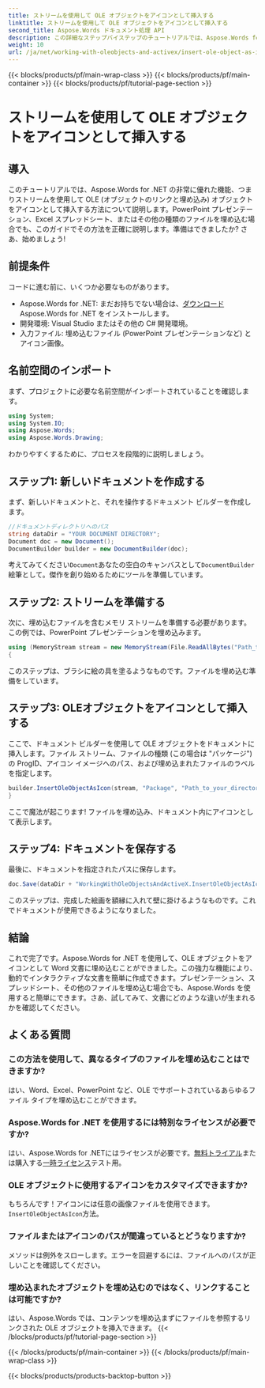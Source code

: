 ```yaml
---
title: ストリームを使用して OLE オブジェクトをアイコンとして挿入する
linktitle: ストリームを使用して OLE オブジェクトをアイコンとして挿入する
second_title: Aspose.Words ドキュメント処理 API
description: この詳細なステップバイステップのチュートリアルでは、Aspose.Words for .NET でストリームを使用して OLE オブジェクトをアイコンとして挿入する方法を学習します。
weight: 10
url: /ja/net/working-with-oleobjects-and-activex/insert-ole-object-as-icon-using-stream/
---
```


{{< blocks/products/pf/main-wrap-class >}}
{{< blocks/products/pf/main-container >}}
{{< blocks/products/pf/tutorial-page-section >}}

# ストリームを使用して OLE オブジェクトをアイコンとして挿入する

## 導入

このチュートリアルでは、Aspose.Words for .NET の非常に優れた機能、つまりストリームを使用して OLE (オブジェクトのリンクと埋め込み) オブジェクトをアイコンとして挿入する方法について説明します。PowerPoint プレゼンテーション、Excel スプレッドシート、またはその他の種類のファイルを埋め込む場合でも、このガイドでその方法を正確に説明します。準備はできましたか? さあ、始めましょう!

## 前提条件

コードに進む前に、いくつか必要なものがあります。

-  Aspose.Words for .NET: まだお持ちでない場合は、[ダウンロード](https://releases.aspose.com/words/net/) Aspose.Words for .NET をインストールします。
- 開発環境: Visual Studio またはその他の C# 開発環境。
- 入力ファイル: 埋め込むファイル (PowerPoint プレゼンテーションなど) とアイコン画像。

## 名前空間のインポート

まず、プロジェクトに必要な名前空間がインポートされていることを確認します。

```csharp
using System;
using System.IO;
using Aspose.Words;
using Aspose.Words.Drawing;
```

わかりやすくするために、プロセスを段階的に説明しましょう。

## ステップ1: 新しいドキュメントを作成する

まず、新しいドキュメントと、それを操作するドキュメント ビルダーを作成します。

```csharp
//ドキュメントディレクトリへのパス
string dataDir = "YOUR DOCUMENT DIRECTORY";
Document doc = new Document();
DocumentBuilder builder = new DocumentBuilder(doc);
```

考えてみてください`Document`あなたの空白のキャンバスとして`DocumentBuilder`絵筆として。傑作を創り始めるためにツールを準備しています。

## ステップ2: ストリームを準備する

次に、埋め込むファイルを含むメモリ ストリームを準備する必要があります。この例では、PowerPoint プレゼンテーションを埋め込みます。

```csharp
using (MemoryStream stream = new MemoryStream(File.ReadAllBytes("Path_to_your_directory/Presentation.pptx")))
{
```

このステップは、ブラシに絵の具を塗るようなものです。ファイルを埋め込む準備をしています。

## ステップ3: OLEオブジェクトをアイコンとして挿入する

ここで、ドキュメント ビルダーを使用して OLE オブジェクトをドキュメントに挿入します。ファイル ストリーム、ファイルの種類 (この場合は "パッケージ") の ProgID、アイコン イメージへのパス、および埋め込まれたファイルのラベルを指定します。

```csharp
builder.InsertOleObjectAsIcon(stream, "Package", "Path_to_your_directory/Logo icon.ico", "My embedded file");
}
```

ここで魔法が起こります! ファイルを埋め込み、ドキュメント内にアイコンとして表示します。

## ステップ4: ドキュメントを保存する

最後に、ドキュメントを指定されたパスに保存します。

```csharp
doc.Save(dataDir + "WorkingWithOleObjectsAndActiveX.InsertOleObjectAsIconUsingStream.docx");
```

このステップは、完成した絵画を額縁に入れて壁に掛けるようなものです。これでドキュメントが使用できるようになりました。

## 結論

これで完了です。Aspose.Words for .NET を使用して、OLE オブジェクトをアイコンとして Word 文書に埋め込むことができました。この強力な機能により、動的でインタラクティブな文書を簡単に作成できます。プレゼンテーション、スプレッドシート、その他のファイルを埋め込む場合でも、Aspose.Words を使用すると簡単にできます。さあ、試してみて、文書にどのような違いが生まれるかを確認してください。

## よくある質問

### この方法を使用して、異なるタイプのファイルを埋め込むことはできますか?
はい、Word、Excel、PowerPoint など、OLE でサポートされているあらゆるファイル タイプを埋め込むことができます。

### Aspose.Words for .NET を使用するには特別なライセンスが必要ですか?
はい、Aspose.Words for .NETにはライセンスが必要です。[無料トライアル](https://releases.aspose.com/)または購入する[一時ライセンス](https://purchase.aspose.com/temporary-license/)テスト用。

### OLE オブジェクトに使用するアイコンをカスタマイズできますか?
もちろんです！アイコンには任意の画像ファイルを使用できます。`InsertOleObjectAsIcon`方法。

### ファイルまたはアイコンのパスが間違っているとどうなりますか?
メソッドは例外をスローします。エラーを回避するには、ファイルへのパスが正しいことを確認してください。

### 埋め込まれたオブジェクトを埋め込むのではなく、リンクすることは可能ですか?
はい、Aspose.Words では、コンテンツを埋め込まずにファイルを参照するリンクされた OLE オブジェクトを挿入できます。
{{< /blocks/products/pf/tutorial-page-section >}}

{{< /blocks/products/pf/main-container >}}
{{< /blocks/products/pf/main-wrap-class >}}

{{< blocks/products/products-backtop-button >}}
